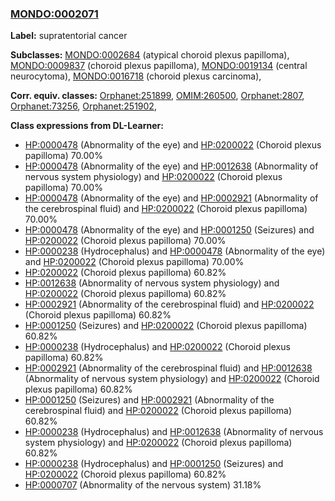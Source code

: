 
### [MONDO:0002071](http://purl.obolibrary.org/obo/MONDO_0002071)
**Label:** supratentorial cancer

**Subclasses:** [MONDO:0002684](http://purl.obolibrary.org/obo/MONDO_0002684) (atypical choroid plexus papilloma), [MONDO:0009837](http://purl.obolibrary.org/obo/MONDO_0009837) (choroid plexus papilloma), [MONDO:0019134](http://purl.obolibrary.org/obo/MONDO_0019134) (central neurocytoma), [MONDO:0016718](http://purl.obolibrary.org/obo/MONDO_0016718) (choroid plexus carcinoma), 

**Corr. equiv. classes:** [Orphanet:251899](http://www.orpha.net/ORDO/Orphanet_251899), [OMIM:260500](http://purl.obolibrary.org/obo/OMIM_260500), [Orphanet:2807](http://www.orpha.net/ORDO/Orphanet_2807), [Orphanet:73256](http://www.orpha.net/ORDO/Orphanet_73256), [Orphanet:251902](http://www.orpha.net/ORDO/Orphanet_251902), 

**Class expressions from DL-Learner:**

- [HP:0000478](http://purl.obolibrary.org/obo/HP_0000478) (Abnormality of the eye) and [HP:0200022](http://purl.obolibrary.org/obo/HP_0200022) (Choroid plexus papilloma) 70.00%
- [HP:0000478](http://purl.obolibrary.org/obo/HP_0000478) (Abnormality of the eye) and [HP:0012638](http://purl.obolibrary.org/obo/HP_0012638) (Abnormality of nervous system physiology) and [HP:0200022](http://purl.obolibrary.org/obo/HP_0200022) (Choroid plexus papilloma) 70.00%
- [HP:0000478](http://purl.obolibrary.org/obo/HP_0000478) (Abnormality of the eye) and [HP:0002921](http://purl.obolibrary.org/obo/HP_0002921) (Abnormality of the cerebrospinal fluid) and [HP:0200022](http://purl.obolibrary.org/obo/HP_0200022) (Choroid plexus papilloma) 70.00%
- [HP:0000478](http://purl.obolibrary.org/obo/HP_0000478) (Abnormality of the eye) and [HP:0001250](http://purl.obolibrary.org/obo/HP_0001250) (Seizures) and [HP:0200022](http://purl.obolibrary.org/obo/HP_0200022) (Choroid plexus papilloma) 70.00%
- [HP:0000238](http://purl.obolibrary.org/obo/HP_0000238) (Hydrocephalus) and [HP:0000478](http://purl.obolibrary.org/obo/HP_0000478) (Abnormality of the eye) and [HP:0200022](http://purl.obolibrary.org/obo/HP_0200022) (Choroid plexus papilloma) 70.00%
- [HP:0200022](http://purl.obolibrary.org/obo/HP_0200022) (Choroid plexus papilloma) 60.82%
- [HP:0012638](http://purl.obolibrary.org/obo/HP_0012638) (Abnormality of nervous system physiology) and [HP:0200022](http://purl.obolibrary.org/obo/HP_0200022) (Choroid plexus papilloma) 60.82%
- [HP:0002921](http://purl.obolibrary.org/obo/HP_0002921) (Abnormality of the cerebrospinal fluid) and [HP:0200022](http://purl.obolibrary.org/obo/HP_0200022) (Choroid plexus papilloma) 60.82%
- [HP:0001250](http://purl.obolibrary.org/obo/HP_0001250) (Seizures) and [HP:0200022](http://purl.obolibrary.org/obo/HP_0200022) (Choroid plexus papilloma) 60.82%
- [HP:0000238](http://purl.obolibrary.org/obo/HP_0000238) (Hydrocephalus) and [HP:0200022](http://purl.obolibrary.org/obo/HP_0200022) (Choroid plexus papilloma) 60.82%
- [HP:0002921](http://purl.obolibrary.org/obo/HP_0002921) (Abnormality of the cerebrospinal fluid) and [HP:0012638](http://purl.obolibrary.org/obo/HP_0012638) (Abnormality of nervous system physiology) and [HP:0200022](http://purl.obolibrary.org/obo/HP_0200022) (Choroid plexus papilloma) 60.82%
- [HP:0001250](http://purl.obolibrary.org/obo/HP_0001250) (Seizures) and [HP:0002921](http://purl.obolibrary.org/obo/HP_0002921) (Abnormality of the cerebrospinal fluid) and [HP:0200022](http://purl.obolibrary.org/obo/HP_0200022) (Choroid plexus papilloma) 60.82%
- [HP:0000238](http://purl.obolibrary.org/obo/HP_0000238) (Hydrocephalus) and [HP:0012638](http://purl.obolibrary.org/obo/HP_0012638) (Abnormality of nervous system physiology) and [HP:0200022](http://purl.obolibrary.org/obo/HP_0200022) (Choroid plexus papilloma) 60.82%
- [HP:0000238](http://purl.obolibrary.org/obo/HP_0000238) (Hydrocephalus) and [HP:0001250](http://purl.obolibrary.org/obo/HP_0001250) (Seizures) and [HP:0200022](http://purl.obolibrary.org/obo/HP_0200022) (Choroid plexus papilloma) 60.82%
- [HP:0000707](http://purl.obolibrary.org/obo/HP_0000707) (Abnormality of the nervous system) 31.18%



